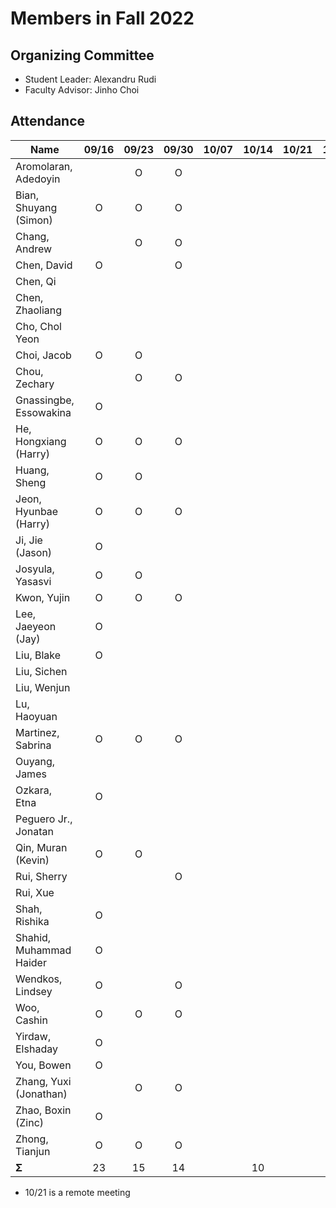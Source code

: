 # Members in Fall 2022

## Organizing Committee

* Student Leader: Alexandru Rudi
* Faculty Advisor: Jinho Choi

## Attendance

|  Name                   | 09/16 | 09/23 | 09/30 | 10/07 | 10/14 | 10/21 | 10/28 | 11/04 | 11/11 | 11/18 | 12/02 | Σ   |
|-------------------------|:-----:|:-----:|:-----:|:-----:|:-----:|:-----:|:-----:|:-----:|:-----:|:-----:|:-----:|----:|
| Aromolaran, Adedoyin    |       |     O |     O |       |       |       |       |       |       |       |       |   2 |
| Bian, Shuyang (Simon)   |     O |     O |     O |       |       |       |       |       |       |       |       |   3 |
| Chang, Andrew           |       |     O |     O |       |       |       |       |       |       |       |       |   2 |
| Chen, David             |     O |       |     O |       |       |       |       |       |       |       |       |   2 | 
| Chen, Qi                |       |       |       |       |       |       |       |       |       |       |       |   0 |
| Chen, Zhaoliang         |       |       |       |       |       |       |       |       |       |       |       |   0 |
| Cho, Chol Yeon          |       |       |       |       |       |       |       |       |       |       |       |   0 |
| Choi, Jacob             |     O |     O |       |       |       |       |       |       |       |       |       |   2 |
| Chou, Zechary           |       |     O |     O |       |       |       |       |       |       |       |       |   2 |
| Gnassingbe, Essowakina  |     O |       |       |       |       |       |       |       |       |       |       |   1 |
| He, Hongxiang (Harry)   |     O |     O |     O |       |       |       |       |       |       |       |       |   3 |
| Huang, Sheng            |     O |     O |       |       |       |       |       |       |       |       |       |   2 |
| Jeon, Hyunbae (Harry)   |     O |     O |     O |       |       |       |       |       |       |       |       |   3 |
| Ji, Jie (Jason)         |     O |       |       |       |       |       |       |       |       |       |       |   1 |
| Josyula, Yasasvi        |     O |     O |       |       |       |       |       |       |       |       |       |   2 |
| Kwon, Yujin             |     O |     O |     O |       |       |       |       |       |       |       |       |   3 |
| Lee, Jaeyeon (Jay)      |     O |       |       |       |       |       |       |       |       |       |       |   1 |
| Liu, Blake              |     O |       |       |       |       |       |       |       |       |       |       |   1 |
| Liu, Sichen             |       |       |       |       |       |       |       |       |       |       |       |   0 |
| Liu, Wenjun             |       |       |       |       |       |       |       |       |       |       |       |   0 |
| Lu, Haoyuan             |       |       |       |       |       |       |       |       |       |       |       |   0 |
| Martinez, Sabrina       |     O |     O |     O |       |       |       |       |       |       |       |       |   3 |
| Ouyang, James           |       |       |       |       |       |       |       |       |       |       |       |   0 |
| Ozkara, Etna            |     O |       |       |       |       |       |       |       |       |       |       |   1 |
| Peguero Jr., Jonatan    |       |       |       |       |       |       |       |       |       |       |       |   0 |
| Qin, Muran (Kevin)      |     O |     O |       |       |       |       |       |       |       |       |       |   2 |
| Rui, Sherry             |       |       |     O |       |       |       |       |       |       |       |       |   1 |
| Rui, Xue                |       |       |       |       |       |       |       |       |       |       |       |   0 |
| Shah, Rishika           |     O |       |       |       |       |       |       |       |       |       |       |   1 |
| Shahid, Muhammad Haider |     O |       |       |       |       |       |       |       |       |       |       |   1 |
| Wendkos, Lindsey        |     O |       |     O |       |       |       |       |       |       |       |       |   2 |
| Woo, Cashin             |     O |     O |     O |       |       |       |       |       |       |       |       |   3 |
| Yirdaw, Elshaday        |     O |       |       |       |       |       |       |       |       |       |       |   1 |
| You, Bowen              |     O |       |       |       |       |       |       |       |       |       |       |   1 |
| Zhang, Yuxi (Jonathan)  |       |     O |     O |       |       |       |       |       |       |       |       |   2 |
| Zhao, Boxin (Zinc)      |     O |       |       |       |       |       |       |       |       |       |       |   1 |
| Zhong, Tianjun          |     O |     O |     O |       |       |       |       |       |       |       |       |   3 |
| **Σ**                   |    23 |    15 |    14 |       |    10 |       |       |       |       |       |       |  52 |

* 10/21 is a remote meeting
